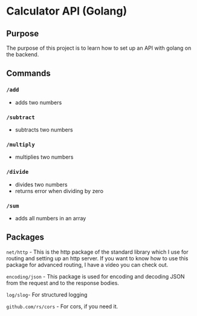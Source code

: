 # Calculator API (Golang)

## Purpose

The purpose of this project is to learn how to set up an API with golang on the backend.

## Commands

### `/add`
- adds two numbers

### `/subtract`
- subtracts two numbers

### `/multiply`
- multiplies two numbers

### `/divide`
- divides two numbers
- returns error when dividing by zero

### `/sum`
- adds all numbers in an array

## Packages

`net/http` - This is the http package of the standard library which I use for routing and setting up an http server. If you want to know how to use this package for advanced routing, I have a video you can check out.

`encoding/json` - This package is used for encoding and decoding JSON from the request and to the response bodies.

`log/slog`- For structured logging

`github.com/rs/cors` - For cors, if you need it.